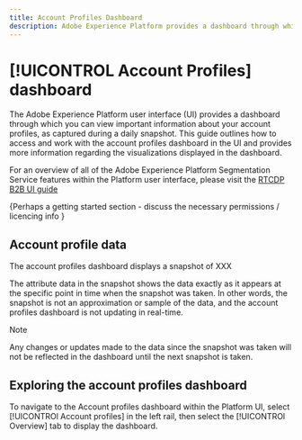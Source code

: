 ```yaml
---
title: Account Profiles Dashboard
description: Adobe Experience Platform provides a dashboard through which you can view important information about your organization's B2B account profiles.
---
```

# [!UICONTROL Account Profiles] dashboard

<!-- {descrtiption of  what it provides} -->

The Adobe Experience Platform user interface (UI) provides a dashboard through which you can view important information about your account profiles, as captured during a daily snapshot. This guide outlines how to access and work with the account profiles dashboard in the UI and provides more information regarding the visualizations displayed in the dashboard.

For an overview of all of the Adobe Experience Platform Segmentation Service features within the Platform user interface, please visit the [RTCDP B2B UI guide]()

<!-- link to UI guide above -->

{Perhaps a getting started section - discuss the necessary permissions / licencing info }

## Account profile data

<!-- Q) What data does the dashboard display? -->
The account profiles dashboard displays a snapshot of XXX 

The attribute data in the snapshot shows the data exactly as it appears at the specific point in time when the snapshot was taken. In other words, the snapshot is not an approximation or sample of the data, and the account profiles dashboard is not updating in real-time.

>[!NOTE]
>
>Any changes or updates made to the data since the snapshot was taken will not be reflected in the dashboard until the next snapshot is taken.

## Exploring the account profiles dashboard

To navigate to the Account profiles dashboard within the Platform UI, select [!UICONTROl Account profiles] in the left rail, then select the [!UICONTROl Overview] tab to display the dashboard.

